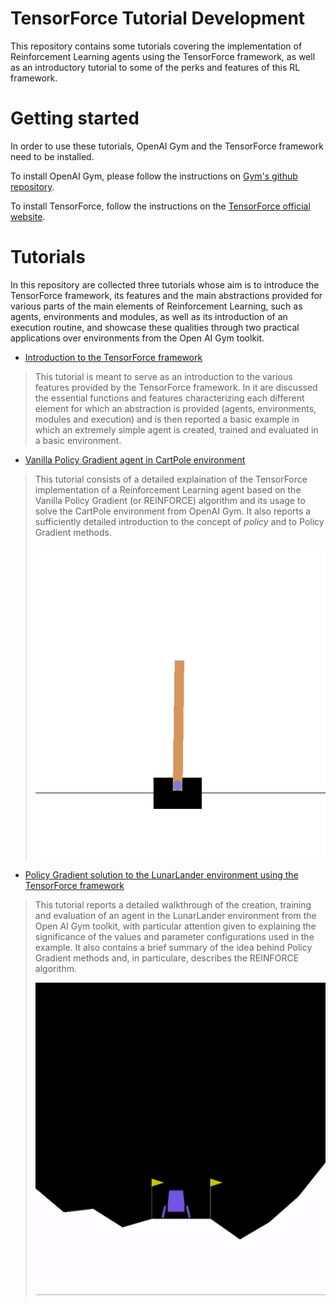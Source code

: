 # TensorForce Tutorial Development

This repository contains some tutorials covering the implementation of Reinforcement Learning agents using the TensorForce framework, as well as an introductory tutorial to some of the perks and features of this RL framework.

# Getting started

In order to use these tutorials, OpenAI Gym and the TensorForce framework need to be installed.

To install OpenAI Gym, please follow the instructions on [Gym's github repository](https://github.com/openai/gym).

To install TensorForce, follow the instructions on the [TensorForce official website](https://tensorforce.readthedocs.io/en/latest/basics/installation.html).

# Tutorials

In this repository are collected three tutorials whose aim is to introduce the TensorForce framework, its features and the main abstractions provided for various parts of the main elements of Reinforcement Learning, such as agents, environments and modules, as well as its introduction of an execution routine, and showcase these qualities through two practical applications over environments from the Open AI Gym toolkit.

* [Introduction to the TensorForce framework](https://github.com/Emanuele-M/Introductory-Tutorials-to-the-TensorForce-framework/blob/main/Introduction%20to%20the%20TensorForce%20Framework.ipynb)
 > This tutorial is meant to serve as an introduction to the various features provided by the TensorForce framework. In it are discussed the essential functions and features characterizing each different element for which an abstraction is provided (agents, environments, modules and execution) and is then reported a basic example in which an extremely simple agent is created, trained and evaluated in a basic environment.

* [Vanilla Policy Gradient agent in CartPole environment](https://github.com/Emanuele-M/Progetto-Tesi-Tensorforce/blob/main/Vanilla%20Policy%20Gradient%20-%20CartPole/Policy%20Gradient%20agent%20implementation%20in%20TensorForce.ipynb)
 > This tutorial consists of a detailed explaination of the TensorForce implementation of a Reinforcement Learning agent based on the Vanilla Policy Gradient (or REINFORCE) algorithm and its usage to solve the CartPole environment from OpenAI Gym. It also reports a sufficiently detailed introduction to the concept of *policy* and to Policy Gradient methods.
 > <div><img src="./78819170-cb8f0780-79a3-11ea-8ad6-069968da4d14.gif", width=750px, height=500px></div>

* [Policy Gradient solution to the LunarLander environment using the TensorForce framework](https://github.com/Emanuele-M/Introductory-Tutorials-to-the-TensorForce-framework/blob/main/Policy%20Gradient%20-%20LunarLander/Policy%20Gradient%20solution%20to%20the%20LunarLander%20environment%20using%20the%20TensorForce%20framework.ipynb)
 > This tutorial reports a detailed walkthrough of the creation, training and evaluation of an agent in the LunarLander environment from the Open AI Gym toolkit, with particular attention given to explaining the significance of the values and parameter configurations used in the example. It also contains a brief summary of the idea behind Policy Gradient methods and, in particulare, describes the REINFORCE algorithm.
 > <div><img src="./3.gif", width=750px, height=500px></div>
